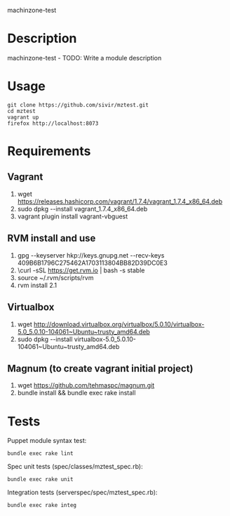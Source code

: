 machinzone-test

Description
===========

machinzone-test - TODO: Write a module description

Usage
=====

```
git clone https://github.com/sivir/mztest.git
cd mztest
vagrant up
firefox http://localhost:8073
```

Requirements
============

Vagrant
-------
1. wget https://releases.hashicorp.com/vagrant/1.7.4/vagrant_1.7.4_x86_64.deb
2. sudo dpkg --install vagrant_1.7.4_x86_64.deb
3. vagrant plugin install vagrant-vbguest

RVM install and use
-------------------

1. gpg --keyserver hkp://keys.gnupg.net --recv-keys 409B6B1796C275462A1703113804BB82D39DC0E3
2. \curl -sSL https://get.rvm.io | bash -s stable
3. source ~/.rvm/scripts/rvm
4. rvm install 2.1

Virtualbox
----------

1. wget http://download.virtualbox.org/virtualbox/5.0.10/virtualbox-5.0_5.0.10-104061~Ubuntu~trusty_amd64.deb
2. sudo dpkg --install virtualbox-5.0_5.0.10-104061~Ubuntu~trusty_amd64.deb

Magnum (to create vagrant initial project)
------------------------------------------

1. wget https://github.com/tehmaspc/magnum.git
2. bundle install && bundle exec rake install

Tests
=====

Puppet module syntax test:
```
bundle exec rake lint
```

Spec unit tests (spec/classes/mztest_spec.rb):
```
bundle exec rake unit
```

Integration tests (serverspec/spec/mztest_spec.rb):
```
bundle exec rake integ
```
